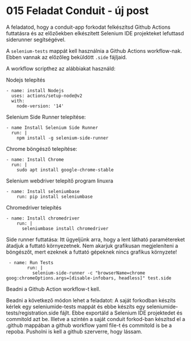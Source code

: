 # 015 Feladat Conduit - új post
A feladatod, hogy a conduit-app forkodat felkészítsd Github Actions futtatásra és az előzőekben elkészített Selenium IDE projekteket lefuttasd siderunner segítségével.

A `selenium-tests` mappát kell használnia a Github Actions workflow-nak. Ebben vannak az előzőleg beküldött `.side` fájljaid. 

A workflow scripthez az alábbiakat használd:

Nodejs telepítés
```
- name: install Nodejs
  uses: actions/setup-node@v2
  with:
    node-version: '14'
```

Selenium Side Runner telepítése:
```
- name Install Selenium Side Runner
  run: |
    npm install -g selenium-side-runner
```

Chrome böngésző telepítése:
```
- name: Install Chrome
  run: |
    sudo apt install google-chrome-stable
```

Selenium webdriver telepítő program linuxra
```
- name: Install seleniumbase
    run: pip install seleniumbase
```

Chromedriver telepítés
```
- name: Install chromedriver
    run: |
      seleniumbase install chromedriver
```

Side runner futtatása:
Itt ügyeljünk arra, hogy a lent látható paramétereket átadjuk a futtató környezetnek. Nem akarjuk grafikusan megjeleníteni a böngészőt, mert ezeknek a futtató gépeknek nincs grafikus környzete!
```
 - name: Run Tests
        run: |
          selenium-side-runner -c "browserName=chrome goog:chromeOptions.args=[disable-infobars, headless]" test.side
```

Beadni a Github Action workflow-t kell.

Beadni a következő módon lehet a feladatot: A saját forkodban készíts kérlek egy seleniumide-tests mappát és ebbe készíts egy seleniumide-tests/registration.side fájlt. Ebbe exportáld a Selenium IDE projektedet és commitold azt be. Illetve a szintén a saját conduit forkod-ban készítsd el a .github mappában a github workflow yaml file-t és commitold is be a repoba. Pusholni is kell a github szerverre, hogy lássam.
